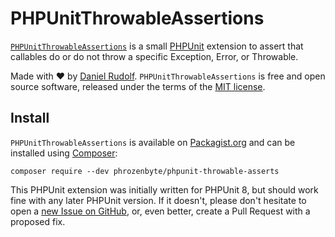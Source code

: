 PHPUnitThrowableAssertions
==========================

[`PHPUnitThrowableAssertions`](https://github.com/PhrozenByte/phpunit-throwable-asserts) is a small [PHPUnit](https://phpunit.de/) extension to assert that callables do or do not throw a specific Exception, Error, or Throwable.

Made with :heart: by [Daniel Rudolf](https://www.daniel-rudolf.de). `PHPUnitThrowableAssertions` is free and open source software, released under the terms of the [MIT license](https://github.com/PhrozenByte/phpunit-throwable-asserts/blob/master/LICENSE).

Install
-------

`PHPUnitThrowableAssertions` is available on [Packagist.org](https://packagist.org/packages/phrozenbyte/phpunit-throwable-asserts) and can be installed using [Composer](https://getcomposer.org/):

```shell
composer require --dev phrozenbyte/phpunit-throwable-asserts
```

This PHPUnit extension was initially written for PHPUnit 8, but should work fine with any later PHPUnit version. If it doesn't, please don't hesitate to open a [new Issue on GitHub](https://github.com/PhrozenByte/phpunit-throwable-asserts/issues/new), or, even better, create a Pull Request with a proposed fix.
